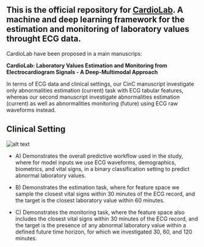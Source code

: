 ## This is the official repository for <ins>CardioLab</ins>. A machine and deep learning framework for the estimation and monitoring of laboratory values throught ECG data.

CardioLab have been proposed in a main manuscrips:
   
**CardioLab: Laboratory Values Estimation and Monitoring from Electrocardiogram Signals - A Deep-Multimodal Approach** 


In terms of ECG data and clinical settings, our CinC manuscript investigate only abnormalities estimation (current) task with ECG tabular features, whereas our second manuscript investigate abnormalities estimation (current) as well as abnormalities monitoring (future) using ECG raw waveforms instead.


## Clinical Setting

![alt text](https://github.com/AI4HealthUOL/KardioLab/blob/main/reports/abstract.png?style=centerme)

 
- A) Demonstrates the overall predictive workflow used in the study, where for model inputs we use ECG waveforms, demographics, biometrics, and vital signs, in a binary classification setting to predict abnormal laboratory values.

- B) Demonstrates the estimation task, where for feature space we sample the closest vital signs within 30 minutes of the ECG record, and the target is the closest laboratory value within 60 minutes.

- C) Demonstrates the monitoring task, where the feature space also includes the closest vital signs within 30 minutes of the ECG record, and the target is the presence of any abnormal laboratory value within a defined future time horizon, for which we investigated 30, 60, and 120 minutes.






